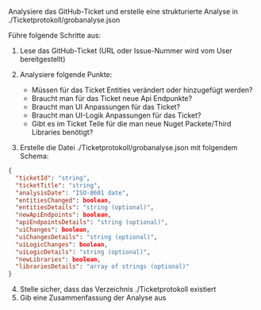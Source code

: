 Analysiere das GitHub-Ticket und erstelle eine strukturierte Analyse in ./Ticketprotokoll/grobanalyse.json

Führe folgende Schritte aus:

1. Lese das GitHub-Ticket (URL oder Issue-Nummer wird vom User bereitgestellt)
2. Analysiere folgende Punkte:
   - Müssen für das Ticket Entities verändert oder hinzugefügt werden?
   - Braucht man für das Ticket neue Api Endpunkte?
   - Braucht man UI Anpassungen für das Ticket?
   - Braucht man UI-Logik Anpassungen für das Ticket?
   - Gibt es im Ticket Teile für die man neue Nuget Packete/Third Libraries benötigt?

3. Erstelle die Datei ./Ticketprotokoll/grobanalyse.json mit folgendem Schema:
```json
{
  "ticketId": "string",
  "ticketTitle": "string",
  "analysisDate": "ISO-8601 date",
  "entitiesChanged": boolean,
  "entitiesDetails": "string (optional)",
  "newApiEndpoints": boolean,
  "apiEndpointsDetails": "string (optional)",
  "uiChanges": boolean,
  "uiChangesDetails": "string (optional)",
  "uiLogicChanges": boolean,
  "uiLogicDetails": "string (optional)",
  "newLibraries": boolean,
  "librariesDetails": "array of strings (optional)"
}
```

4. Stelle sicher, dass das Verzeichnis ./Ticketprotokoll existiert
5. Gib eine Zusammenfassung der Analyse aus